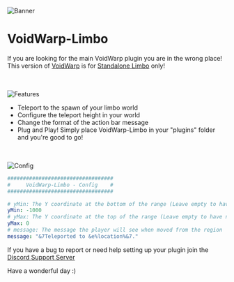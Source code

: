 ![Banner](https://imgur.com/IC2y7cp.png)
# VoidWarp-Limbo
If you are looking for the main VoidWarp plugin you are in the wrong place! This version of [VoidWarp](https://www.spigotmc.org/resources/voidwarp.107811/) is for [Standalone Limbo](https://www.spigotmc.org/resources/limbo-standalone-server-lightweight-solution-for-afk-or-waiting-rooms-in-your-server-network.82468/) only!

<br/><br/>
![Features](https://imgur.com/ziDphRe.png)
- Teleport to the spawn of your limbo world
- Configure the teleport height in your world
- Change the format of the action bar message
- Plug and Play! Simply place VoidWarp-Limbo in your "plugins" folder and you're good to go!

<br/><br/>
![Config](https://imgur.com/UUHchLd.png)
```yaml
##################################
#     VoidWarp-Limbo - Config    #
##################################

# yMin: The Y coordinate at the bottom of the range (Leave empty to have no minimum)
yMin: -1000
# yMax: The Y coordinate at the top of the range (Leave empty to have no maximum)
yMax: 0
# message: The message the player will see when moved from the region
message: "&7Teleported to &e%location%&7."
```

If you have a bug to report or need help setting up your plugin join the [Discord Support Server](https://discord.gg/p3duRZsZ2f)


Have a wonderful day :)
